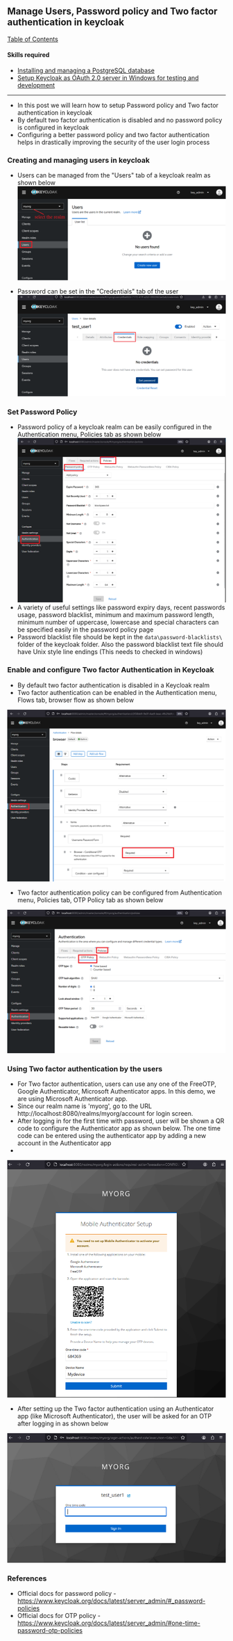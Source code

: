 ## Manage Users, Password policy and Two factor authentication in keycloak

[Table of Contents](https://nagasudhir.blogspot.com/2020/04/taming-python-table-of-contents.html)
<br>

#### Skills required
- [Installing and managing a PostgreSQL database](https://nagasudhir.blogspot.com/2021/12/installing-and-managing-postgresql.html)
- [Setup Keycloak as OAuth 2.0 server in Windows for testing and development](https://nagasudhir.blogspot.com/2023/04/setup-keycloak-as-oauth-20-server-in.html)

<hr>

- In this post we will learn how to setup Password policy and Two factor authentication in keycloak
-   By default two factor authentication is disabled and no password policy is configured in keycloak
-   Configuring a better password policy and two factor authentication helps in drastically improving the security of the user login process 

### Creating and managing users in keycloak
* Users can be managed from the "Users" tab of a keycloak realm as shown below
![users_tab_in_keycloak](https://github.com/nagasudhirpulla/taming_python/blob/master/blog/skills/assets/img/users_tab_in_keycloak.png?raw=true)
- Password can be set in the "Credentials" tab of the user
![users_password_keycloak.png](https://github.com/nagasudhirpulla/taming_python/blob/master/blog/skills/assets/img/users_password_keycloak.png?raw=true)
### Set Password Policy
- Password policy of a keycloak realm can be easily configured in the Authentication menu, Policies tab as shown below 
![password_policy_keycloak_setting.png](https://github.com/nagasudhirpulla/taming_python/blob/master/blog/skills/assets/img/password_policy_keycloak_setting.png?raw=true)
- A variety of useful settings like password expiry days, recent passwords usage, password blacklist, minimum and maximum password length, minimum number of uppercase, lowercase and special characters can be specified easily in the password policy page
- Password blacklist file should be kept in the `data\password-blacklists\` folder of the keycloak folder. Also the password blacklist text file should have Unix style line endings (This needs to checked in windows)

### Enable and configure Two factor Authentication in Keycloak
-  By default two factor authentication is disabled in a Keycloak realm
- Two factor authentication can be enabled in the Authentication menu, Flows tab, browser flow as shown below  

![keycloak_otp_enable.png](https://github.com/nagasudhirpulla/taming_python/blob/master/blog/skills/assets/img/keycloak_otp_enable.png?raw=true)
- Two factor authentication policy can be configured from Authentication menu, Policies tab, OTP Policy tab as shown below

![keycloak_otp_policy.png](https://github.com/nagasudhirpulla/taming_python/blob/master/blog/skills/assets/img/keycloak_otp_policy.png?raw=true)

### Using Two factor authentication by the users
* For Two factor authentication, users can use any one of the FreeOTP, Google Authenticator, Microsoft Authenticator apps. In this demo, we are using Microsoft Authenticator app.
* Since our realm name is 'myorg', go to the URL http://localhost:8080/realms/myorg/account for login screen.
* After logging in for the first time with password,  user will be shown a QR code to configure the Authenticator app as shown below. The one time code can be entered using the authenticator app by adding a new account in the Authenticator app
* 

![keycloak_otp_qr_code_setup.png](https://github.com/nagasudhirpulla/taming_python/blob/master/blog/skills/assets/img/keycloak_otp_qr_code_setup.png?raw=true)
* After setting up the Two factor authentication using an Authenticator app (like Microsoft Authenticator), the user will be asked for an OTP after logging in as shown below

 ![keycloak_login_otp.png](https://github.com/nagasudhirpulla/taming_python/blob/master/blog/skills/assets/img/keycloak_login_otp.png?raw=true)


### References
- Official docs for password policy - https://www.keycloak.org/docs/latest/server_admin/#_password-policies
- Official docs for OTP policy -https://www.keycloak.org/docs/latest/server_admin/#one-time-password-otp-policies
<!--stackedit_data:
eyJoaXN0b3J5IjpbLTU2NDUyMTg3OCwtMzYyOTE2NjIwLDExOD
g2NzgwMzIsLTEwNDQ4MzQ1MDIsLTg0OTYzMzgxLC0xMjM1Njcz
ODU1LC0xMDc2MjU1MDc4LDQxMzMzOTY3LC02NjQ3OTEwMjYsMT
ExOTg3ODYwMCwtMjA3ODQ4NTk3MywxMTIzMjI3NTQ1XX0=
-->